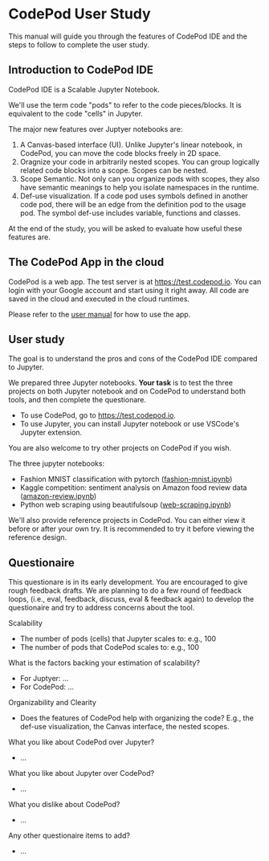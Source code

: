 # CodePod User Study

This manual will guide you through the features of CodePod IDE and the steps to
follow to complete the user study.

## Introduction to CodePod IDE

CodePod IDE is a Scalable Jupyter Notebook.

We'll use the term code "pods" to refer to the code pieces/blocks. It is
equivalent to the code "cells" in Jupyter.

The major new features over Juptyer notebooks are:

1. A Canvas-based interface (UI). Unlike Jupyter's linear notebook, in CodePod, you
   can move the code blocks freely in 2D space.
2. Oragnize your code in arbitrarily nested scopes. You can group logically
   related code blocks into a scope. Scopes can be nested.
3. Scope Semantic. Not only can you organize pods with scopes, they also have
   semantic meanings to help you isolate namespaces in the runtime.
4. Def-use visualization. If a code pod uses symbols defined in another code
   pod, there will be an edge from the definition pod to the usage pod. The
   symbol def-use includes variable, functions and classes.

At the end of the study, you will be asked to evaluate how useful these features are.

## The CodePod App in the cloud

CodePod is a web app. The test server is at https://test.codepod.io. You can
login with your Google account and start using it right away. All code are saved
in the cloud and executed in the cloud runtimes.

Please refer to the [user manual](./Manual.md) for how to use the app.

## User study

The goal is to understand the pros and cons of the CodePod IDE compared to
Jupyter.

We prepared three Jupyter notebooks. **Your task** is to test the three projects
on both Jupyter notebook and on CodePod to understand both tools, and then
complete the questionare.

- To use CodePod, go to https://test.codepod.io.
- To use Jupyter, you can install Jupyter notebook or use VSCode's Jupyter extension.

You are also welcome to try other projects on CodePod if you wish.

The three jupyter notebooks:

- Fashion MNIST classification with pytorch ([fashion-mnist.ipynb](fashion-mnist.ipynb))
- Kaggle competition: sentiment analysis on Amazon food review data ([amazon-review.ipynb](amazon-review.ipynb))
- Python web scraping using beautifulsoup ([web-scraping.ipynb](web-scraping.ipynb))

We'll also provide reference projects in CodePod. You can either view it before
or after your own try. It is recommended to try it before viewing the reference
design.

## Questionaire

This questionare is in its early development. You are encouraged to give rough
feedback drafts. We are planning to do a few round of feedback loops, (i.e.,
eval, feedback, discuss, eval & feedback again) to develop the questionaire and
try to address concerns about the tool.

Scalability

- The number of pods (cells) that Jupyter scales to: e.g., 100
- The number of pods that CodePod scales to: e.g., 100

What is the factors backing your estimation of scalability?

- For Juptyer: ...
- For CodePod: ...

Organizability and Clearity

- Does the features of CodePod help with organizing the code? E.g., the def-use visualization, the Canvas interface, the nested scopes.

What you like about CodePod over Jupyter?

- ...

What you like about Jupyter over CodePod?

- ...

What you dislike about CodePod?

- ...

Any other questionaire items to add?

- ...
